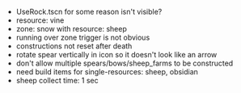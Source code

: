 - UseRock.tscn for some reason isn't visible?
- resource: vine
- zone: snow with resource: sheep
- running over zone trigger is not obvious
- constructions not reset after death
- rotate spear vertically in icon so it doesn't look like an arrow
- don't allow multiple spears/bows/sheep_farms to be constructed
- need build items for single-resources: sheep, obsidian
- sheep collect time: 1 sec